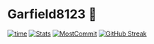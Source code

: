# **Garfield8123** 👋

[![time](http://github-profile-summary-cards.vercel.app/api/cards/productive-time?username=garfield8123&theme=dracula&utcOffset=-8.00)](https://card-github-pied.vercel.app/)
[![Stats](http://github-profile-summary-cards.vercel.app/api/cards/stats?username=garfield8123&theme=dracula)](https://card-github-pied.vercel.app/)
[![MostCommit](http://github-profile-summary-cards.vercel.app/api/cards/most-commit-language?username=garfield8123&theme=dracula)](https://card-github-pied.vercel.app/)
[![GitHub Streak](https://streak-stats.demolab.com/?user=garfield8123)](https://readme-streak-beta.vercel.app/)
<!--
**garfield8123/garfield8123** is a ✨ _special_ ✨ repository because its `README.md` (this file) appears on your GitHub profile.

Here are some ideas to get you started:

- 🔭 I’m currently working on ...
- 🌱 I’m currently learning ...
- 👯 I’m looking to collaborate on ...
- 🤔 I’m looking for help with ...
- 💬 Ask me about ...
- 📫 How to reach me: ...
- 😄 Pronouns: ...
- ⚡ Fun fact: ...
-->
